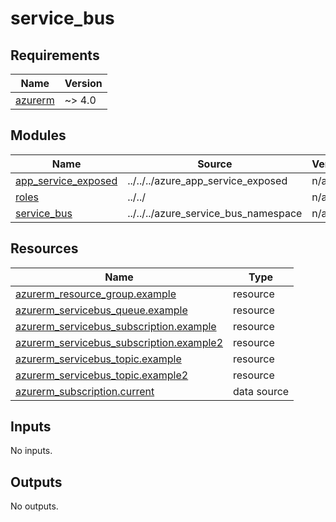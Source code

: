 # service_bus

<!-- BEGIN_TF_DOCS -->
## Requirements

| Name | Version |
|------|---------|
| <a name="requirement_azurerm"></a> [azurerm](#requirement\_azurerm) | ~> 4.0 |

## Modules

| Name | Source | Version |
|------|--------|---------|
| <a name="module_app_service_exposed"></a> [app\_service\_exposed](#module\_app\_service\_exposed) | ../../../azure_app_service_exposed | n/a |
| <a name="module_roles"></a> [roles](#module\_roles) | ../../ | n/a |
| <a name="module_service_bus"></a> [service\_bus](#module\_service\_bus) | ../../../azure_service_bus_namespace | n/a |

## Resources

| Name | Type |
|------|------|
| [azurerm_resource_group.example](https://registry.terraform.io/providers/hashicorp/azurerm/latest/docs/resources/resource_group) | resource |
| [azurerm_servicebus_queue.example](https://registry.terraform.io/providers/hashicorp/azurerm/latest/docs/resources/servicebus_queue) | resource |
| [azurerm_servicebus_subscription.example](https://registry.terraform.io/providers/hashicorp/azurerm/latest/docs/resources/servicebus_subscription) | resource |
| [azurerm_servicebus_subscription.example2](https://registry.terraform.io/providers/hashicorp/azurerm/latest/docs/resources/servicebus_subscription) | resource |
| [azurerm_servicebus_topic.example](https://registry.terraform.io/providers/hashicorp/azurerm/latest/docs/resources/servicebus_topic) | resource |
| [azurerm_servicebus_topic.example2](https://registry.terraform.io/providers/hashicorp/azurerm/latest/docs/resources/servicebus_topic) | resource |
| [azurerm_subscription.current](https://registry.terraform.io/providers/hashicorp/azurerm/latest/docs/data-sources/subscription) | data source |

## Inputs

No inputs.

## Outputs

No outputs.
<!-- END_TF_DOCS -->
